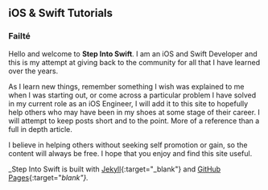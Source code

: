 ## iOS & Swift Tutorials

### Failté
Hello and welcome to **Step Into Swift**. I am an iOS and Swift Developer and this is my attempt at giving back to the community for all that I have learned over the years.

As I learn new things, remember something I wish was explained to me when I was starting out, or come across a particular problem I have solved in my current role as an iOS Engineer, I will add it to this site to hopefully help others who may have been in my shoes at some stage of their career. I will attempt to keep posts short and to the point. More of a reference than a full in depth article.

I believe in helping others without seeking self promotion or gain, so the content will always be free. I hope that you enjoy and find this site useful.

_Step Into Swift is built with [Jekyll](https://jekyllrb.com/){:target="_blank"} and [GitHub Pages](https://pages.github.com/){:target="_blank"}._
